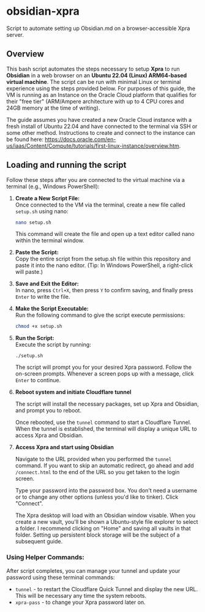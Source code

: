 # obsidian-xpra
Script to automate setting up Obsidian.md on a browser-accessible Xpra server.

## Overview
This bash script automates the steps necessary to setup **Xpra** to run **Obsidian** in a web browser on an **Ubuntu 22.04 (Linux) ARM64-based virtual machine**. The script can be run with minimal Linux or terminal experience using the steps provided below. For purposes of this guide, the VM is running as an Instance on the Oracle Cloud platform that qualifies for their "free tier" (ARM/Ampere architecture with up to 4 CPU cores and 24GB memory at the time of writing).

The guide assumes you have created a new Oracle Cloud instance with a fresh install of Ubuntu 22.04 and have connected to the terminal via SSH or some other method. Instructions to create and connect to the instance can be found here: https://docs.oracle.com/en-us/iaas/Content/Compute/tutorials/first-linux-instance/overview.htm. 

## Loading and running the script

Follow these steps after you are connected to the virtual machine via a terminal (e.g., Windows PowerShell):

1. **Create a New Script File:**  
    Once connected to the VM via the terminal, create a new file called `setup.sh` using nano:

    ```bash
    nano setup.sh
    ```
    This command will create the file and open up a text editor called nano within the terminal window.

2. **Paste the Script:**  
    Copy the entire script from the setup.sh file within this repository and paste it into the nano editor. (Tip: In Windows PowerShell, a right-click will paste.)
    
3. **Save and Exit the Editor:**  
    In nano, press `Ctrl+X`, then press `Y` to confirm saving, and finally press `Enter` to write the file.
    
4. **Make the Script Executable:**  
    Run the following command to give the script execute permissions:

    ```bash
    chmod +x setup.sh
    ```
    
5. **Run the Script:**  
    Execute the script by running:
    
    ```
    ./setup.sh
    ```

    The script will prompt you for your desired Xpra password. Follow the on-screen prompts. Whenever a screen pops up with a message, click `Enter` to continue.

6. **Reboot system and initiate Cloudflare tunnel**

    The script will install the necessary packages, set up Xpra and Obsidian, and prompt you to reboot.

    Once rebooted, use the `tunnel` command to start a Cloudflare Tunnel. When the tunnel is established, the terminal will display a unique URL to access Xpra and Obsidian.

7. **Access Xpra and start using Obsidian**

    Navigate to the URL provided when you performed the `tunnel` command. If you want to skip an automatic redirect, go ahead and add `/connect.html` to the end of the URL so you get taken to the login screen.

    Type your password into the password box. You don't need a username or to change any other options (unless you'd like to tinker). Click "Connect".

    The Xpra desktop will load with an Obsidian window visable. When you create a new vault, you'll be shown a Ubuntu-style file explorer to select a folder. I recommend clicking on "Home" and saving all vaults in that folder. Setting up persistent block storage will be the subject of a subsequent guide.
    
### Using Helper Commands: 
After script completes, you can manage your tunnel and update your password using these terminal commands:
    
- `tunnel` - to restart the Cloudflare Quick Tunnel and display the new URL. This will be necessary any time the system reboots.
- `xpra-pass` - to change your Xpra password later on.

